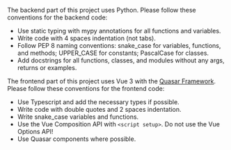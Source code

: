 The backend part of this project uses Python. Please follow these conventions for the backend code:
- Use static typing with mypy annotations for all functions and variables.
- Write code with 4 spaces indentation (not tabs).
- Follow PEP 8 naming conventions: snake_case for variables, functions, and methods; UPPER_CASE for constants; PascalCase for classes.
- Add docstrings for all functions, classes, and modules without any args, returns or examples.

The frontend part of this project uses Vue 3 with the [Quasar Framework](quasar.dev). Please follow these conventions for the frontend code:
- Use Typescript and add the necessary types if possible.
- Write code with double quotes and 2 spaces indentation.
- Write snake_case variables and functions.
- Use the Vue Composition API with `<script setup>`. Do not use the Vue Options API!
- Use Quasar components where possible.
